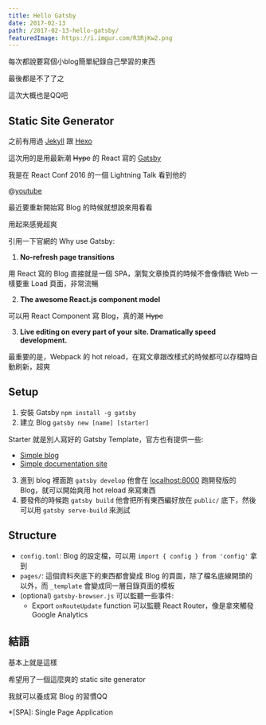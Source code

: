 ```yaml
---
title: Hello Gatsby
date: 2017-02-13
path: /2017-02-13-hello-gatsby/
featuredImage: https://i.imgur.com/R3RjKw2.png
---
```


每次都說要寫個小blog簡單紀錄自己學習的東西

最後都是不了了之

這次大概也是QQ吧

<!--more-->

## Static Site Generator

之前有用過 [Jekyll](https://github.com/jekyll/jekyll) 跟 [Hexo](https://github.com/hexojs/hexo)

這次用的是用最新潮 ~~Hype~~ 的 React 寫的 [Gatsby](https://github.com/gatsbyjs/gatsby)

我是在 React Conf 2016 的一個 Lightning Talk 看到他的

@[youtube](RFkNRKL6ZoE)

最近要重新開始寫 Blog 的時候就想說來用看看

用起來感覺超爽

引用一下官網的 Why use Gatsby:

1. **No-refresh page transitions**
  
  用 React 寫的 Blog 直接就是一個 SPA，瀏覧文章換頁的時候不會像傳統 Web 一樣要重 Load 頁面，非常流暢

2. **The awesome React.js component model**

  可以用 React Component 寫 Blog，真的潮 ~~Hype~~

3. **Live editing on every part of your site. Dramatically speed development.**

  最重要的是，Webpack 的 hot reload，在寫文章跟改樣式的時候都可以存檔時自動刷新，超爽

## Setup

1. 安裝 Gatsby `npm install -g gatsby`
2. 建立 Blog `gatsby new [name] [starter]`

Starter 就是別人寫好的 Gatsby Template，官方也有提供一些:

* [Simple blog](https://github.com/gatsbyjs/gatsby-starter-blog)
* [Simple documentation site](https://github.com/gatsbyjs/gatsby-starter-documentation)

3. 進到 blog 裡面跑 `gatsby develop` 他會在 [localhost:8000](localhost:8000) 跑開發版的 Blog，就可以開始爽用 hot reload 來寫東西 
4. 要發佈的時候跑 `gatsby build` 他會把所有東西編好放在 `public/` 底下，然後可以用 `gatsby serve-build` 來測試

## Structure

* `config.toml`: Blog 的設定檔，可以用 `import { config } from 'config'` 拿到
* `pages/`: 這個資料夾底下的東西都會變成 Blog 的頁面，除了檔名底線開頭的以外，而 `_template` 會變成同一層目錄頁面的模板
* (optional) `gatsby-browser.js` 可以監聽一些事件:
  * Export `onRouteUpdate` function 可以監聽 React Router，像是拿來觸發 Google Analytics

## 結語

基本上就是這樣

希望用了一個這麼爽的 static site generator

我就可以養成寫 Blog 的習慣QQ

*[SPA]: Single Page Application
